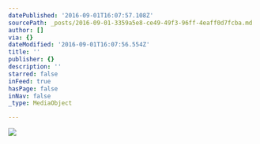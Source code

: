 ```yaml
---
datePublished: '2016-09-01T16:07:57.108Z'
sourcePath: _posts/2016-09-01-3359a5e8-ce49-49f3-96ff-4eaff0d7fcba.md
author: []
via: {}
dateModified: '2016-09-01T16:07:56.554Z'
title: ''
publisher: {}
description: ''
starred: false
inFeed: true
hasPage: false
inNav: false
_type: MediaObject

---
```

![](https://imgflo.herokuapp.com/graph/2b2431f8e7ba7b0/8714f71fa245aed6bdb550b1139d2ead/croprotate.jpg?cropheight=1102&cropwidth=1942&degrees=0&input=https%3A%2F%2Fthe-grid-user-content.s3-us-west-2.amazonaws.com%2Fb6cd8b69-dd4c-44d5-a722-1629777d7a07.jpg&x=48&y=0)